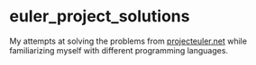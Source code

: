 # euler_project_solutions

My attempts at solving the problems from [projecteuler.net](https://projecteuler.net/) while familiarizing myself with different programming languages.
